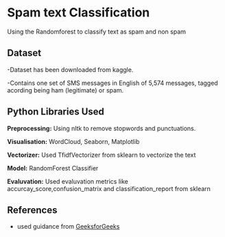 
# Spam text Classification

Using the Randomforest to classify text as spam and non spam
## Dataset
-Dataset has been downloaded from kaggle.

-Contains one set of SMS messages in English of 5,574 messages, tagged acording being ham (legitimate) or spam.

## Python Libraries Used

**Preprocessing:** Using nltk to remove stopwords and punctuations.

**Visualisation:** WordCloud, Seaborn, Matplotlib

**Vectorizer:** Used TfidfVectorizer from sklearn to vectorize the text

**Model:** RandomForest Classifier

**Evaluvation:** Used evaluvation metrics like accurcay_score,confusion_matrix and classification_report from sklearn


## References

- used guidance from [GeeksforGeeks](https://www.geeksforgeeks.org/detecting-spam-emails-using-tensorflow-in-python/)


